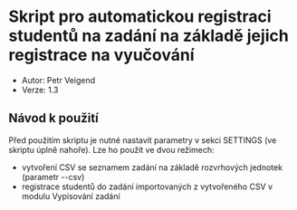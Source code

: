 # Skript pro automatickou registraci studentů na zadání na základě jejich registrace na vyučování

* Autor: Petr Veigend
* Verze: 1.3
  
## Návod k použití
Před použitím skriptu je nutné nastavit parametry v sekci SETTINGS (ve skriptu úplně nahoře). Lze ho použít ve dvou režimech:

* vytvoření CSV se seznamem zadání na základě rozvrhových jednotek (parametr --csv)
* registrace studentů do zadání importovaných z vytvořeného CSV v modulu Vypisování zadání 

